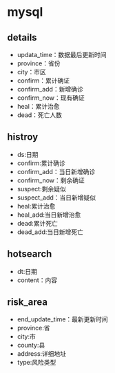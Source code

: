 # mysql

## details

* updata_time：数据最后更新时间
* province：省份
* city：市区
* confirm：累计确证
* confirm_add：新增确诊
* confirm_now：现有确证
* heal：累计治愈
* dead：死亡人数

## histroy

* ds:日期
* confirm:累计确诊
* confirm_add：当日新增确诊
* confirm_now：剩余确证
* suspect:剩余疑似
* suspect_add：当日新增疑似
* heal:累计治愈
* heal_add:当日新增治愈
* dead:累计死亡
* dead_add:当日新增死亡

## hotsearch

* dt:日期
* content：内容

## risk_area

* end_update_time：最新更新时间
* province:省
* city:市
* county:县
* address:详细地址
* type:风险类型

